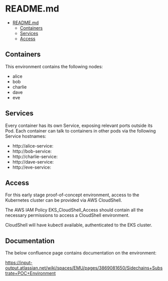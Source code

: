 # README.md

<!--toc:start-->
- [README.md](#readmemd)
  - [Containers](#containers)
  - [Services](#services)
  - [Access](#access)
<!--toc:end-->

## Containers

This environment contains the following nodes:

* alice
* bob
* charlie
* dave
* eve

## Services

Every container has its own Service, exposing relevant ports outside its Pod.
Each container can talk to containers in other pods via the following Service hostnames:

* http://alice-service:<port>
* http://bob-service:<port>
* http://charlie-service:<port>
* http://dave-service:<port>
* http://eve-service:<port>

## Access

For this early stage proof-of-concept environment, access to the Kubernetes cluster can be provided via AWS CloudShell.

The AWS IAM Policy EKS_CloudShell_Access should contain all the necessary permissions to access a CloudShell environment.

CloudShell will have kubectl available, authenticated to the EKS cluster.

## Documentation

The below confluence page contains documentation on the environment:

https://input-output.atlassian.net/wiki/spaces/EMU/pages/3869081650/Sidechains+Substrate+POC+Environment

